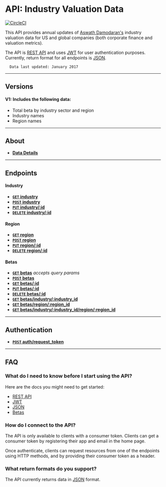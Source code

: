 # API: Industry Valuation Data

[![CircleCI](https://circleci.com/gh/jdiejim/BYOB.svg?style=svg)](https://circleci.com/gh/jdiejim/BYOB)

This API provides annual updates of [Aswath Damodaran's](http://pages.stern.nyu.edu/~adamodar/) industry valuation data for US and global companies (both corporate finance and valuation metrics).

The API is [REST API](http://en.wikipedia.org/wiki/Representational_State_Transfer "RESTful")
and uses [JWT](https://jwt.io/) for user authentication purposes.
Currently, return format for all endpoints is [JSON](http://json.org/ "JSON").


      Data last updated: January 2017

***

## Versions

#### V1: Includes the following data:
 * Total beta by industry sector and region
 * Industry names
 * Region names

***

## About

- **[Data Details](https://github.com/jdiejim/BYOB/blob/master/docs/about/about_data.md)**

***

## Endpoints

#### Industry

- **[<code>GET</code> industry](https://github.com/jdiejim/BYOB/blob/master/docs/endpoints/get_industry.md)**
- **[<code>POST</code> industry](https://github.com/jdiejim/BYOB/blob/master/docs/endpoints/post_industry.md)**
- **[<code>PUT</code> industry/:id](https://github.com/jdiejim/BYOB/blob/master/docs/endpoints/put_industry.md)**
- **[<code>DELETE</code> industry/:id](https://github.com/jdiejim/BYOB/blob/master/docs/endpoints/delete_industry.md)**

#### Region

- **[<code>GET</code> region](https://github.com/jdiejim/BYOB/blob/master/docs/endpoints/get_region.md)**
- **[<code>POST</code> region](https://github.com/jdiejim/BYOB/blob/master/docs/endpoints/post_region.md)**
- **[<code>PUT</code> region/:id](https://github.com/jdiejim/BYOB/blob/master/docs/endpoints/put_region.md)**
- **[<code>DELETE</code> region/:id](https://github.com/jdiejim/BYOB/blob/master/docs/endpoints/delete_region.md)**

#### Betas

- **[<code>GET</code> betas](https://github.com/jdiejim/BYOB/blob/master/docs/endpoints/get_betas.md)** *accepts query params*
- **[<code>POST</code> betas](https://github.com/jdiejim/BYOB/blob/master/docs/endpoints/post_betas.md)**
- **[<code>GET</code> betas/:id](https://github.com/jdiejim/BYOB/blob/master/docs/endpoints/get_betas_id.md)**
- **[<code>PUT</code> betas/:id](https://github.com/jdiejim/BYOB/blob/master/docs/endpoints/put_betas.md)**
- **[<code>DELETE</code> betas/:id](https://github.com/jdiejim/BYOB/blob/master/docs/endpoints/delete_betas.md)**
- **[<code>GET</code> betas/industry/:industry_id](https://github.com/jdiejim/BYOB/blob/master/docs/endpoints/get_betas_industry.md)**
- **[<code>GET</code> betas/region/:region_id](https://github.com/jdiejim/BYOB/blob/master/docs/endpoints/get_betas_region.md)**
- **[<code>GET</code> betas/industry/:industry_id/region/:region_id](https://github.com/jdiejim/BYOB/blob/master/docs/endpoints/get_betas_industry_region.md)**

***

## Authentication

- **[<code>POST</code> auth/request_token](https://github.com/jdiejim/BYOB/blob/master/docs/endpoints/post_auth.md)**

***

## FAQ

### What do I need to know before I start using the API?

Here are the docs you might need to get started:

- [REST API](http://en.wikipedia.org/wiki/Representational_State_Transfer "RESTful")
- [JWT](https://jwt.io/)
- [JSON](http://json.org)
- [Betas](http://www.investopedia.com/terms/b/beta.asp)

### How do I connect to the API?

The API is only available to clients with a consumer token. Clients can get a consumer token by registering their app and email in the home page.

Once authenticate, clients can request resources from one of the endpoints using HTTP methods, and by providing their consumer token as a header.

### What return formats do you support?

The API currently returns data in [JSON](http://json.org/ "JSON") format.
